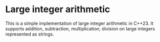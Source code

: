 # Large integer arithmetic  

This is a simple implementation of large integer arithmetic in C++23. It supports addition, subtraction, multiplication, division on large integers represented as strings.